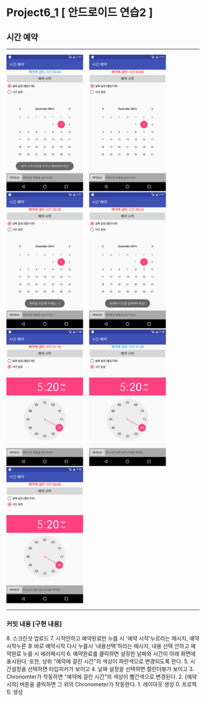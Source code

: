 # Project6_1 [ 안드로이드 연습2 ]

<h2>시간 예약</h2>
<hr>
<img width=200 src="https://github.com/Curookie/Android3_161202/blob/master/app/pics/Screenshot_1480663027.png?raw=true">&nbsp;&nbsp;&nbsp;
<img width=200 src="https://github.com/Curookie/Android3_161202/blob/master/app/pics/Screenshot_1480663052.png?raw=true">&nbsp;&nbsp;&nbsp;
<img width=200 src="https://github.com/Curookie/Android3_161202/blob/master/app/pics/Screenshot_1480663070.png?raw=true">&nbsp;&nbsp;&nbsp;
<img width=200 src="https://github.com/Curookie/Android3_161202/blob/master/app/pics/Screenshot_1480663077.png?raw=true">&nbsp;&nbsp;&nbsp;
<img width=200 src="https://github.com/Curookie/Android3_161202/blob/master/app/pics/Screenshot_1480663128.png?raw=true">&nbsp;&nbsp;&nbsp;
<img width=200 src="https://github.com/Curookie/Android3_161202/blob/master/app/pics/Screenshot_1480663134.png?raw=true">&nbsp;&nbsp;&nbsp;
<img width=200 src="https://github.com/Curookie/Android3_161202/blob/master/app/pics/Screenshot_1480663156.png?raw=true">&nbsp;&nbsp;&nbsp;
<br>
<hr>
<h3>커밋 내용 [구현 내용]</h3>
8. 스크린샷 업로드
7. 시작안하고 예약완료만 누를 시 '예약 시작'누르라는 메시지, 예약시작누른 후 바로 예약시작 다시 누를시 '내용선택'하라는 메시지, 내용 선택 안하고 예약완료 누를 시 에러메시지
6. 예약완료를 클릭하면 설정한 날짜와 시간이 아래 화면에 표시된다. 또한, 상위 "예약에 걸린 시간"의 색상이 파란색으로 변경되도록 한다.
5. 시간설정을 선택하면 타입피커가 보이고
4. 날짜 설정을 선택하면 캘린더뷰가 보이고
3. Chronomter가 작동하면 "예약에 걸린 시간"의 색상이 빨간색으로 변경된다.
2. [예약시작] 버튼을 클릭하면 그 위의 Chronometer가 작동한다.
1. 레이아웃 생성
0. 프로젝트 생성
<br>
<br>
